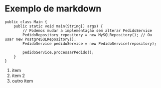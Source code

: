 # Exemplo de markdown

```
public class Main {
    public static void main(String[] args) {
        // Podemos mudar a implementação sem alterar PedidoService
        PedidoRepository repository = new MySQLRepository(); // Ou usar new PostgreSQLRepository();
        PedidoService pedidoService = new PedidoService(repository);

        pedidoService.processarPedido();
    }
}
```

1. item
1. item 2
1. outro item
